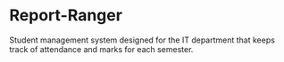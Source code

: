 # Report-Ranger
Student management system designed for the IT department that keeps track of attendance and marks for each semester.
